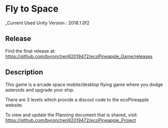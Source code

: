 # Fly to Space 
_Current Used Unity Version : 2018.1.0f2

## Release
Find the final release at: https://github.com/byronchen92019472/ecoPineapple_Game/releases

## Description
This game is a arcade space mobile/desktop flying game where you dodge asteroids and upgrade your ship. 

There are 3 levels which provide a discout code to the ecoPineapple website.

To view and update the Planning document that is shared, visit: https://github.com/byronchen92019472/ecoPineapple_Project


